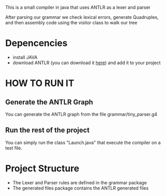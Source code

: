 This is a small compiler in java that uses ANTLR as a lexer and parser

After parsing our grammar we check lexical errors, generate Quadruples, and then assembly code using the visitor class to walk our tree

# Depencencies
* install JAVA 
* download ANTLR (you can download it [here](https://www.antlr.org/download.html)) and add it to your project

# HOW TO RUN IT

## Generate the ANTLR Graph
You can generate the ANTLR graph from the file grammar/tiny_parser.g4

## Run the rest of the project
You can simply run the class "Launch.java" that execute the compiler on a test file.

# Project Structure
* The Lexer and Parser rules are defined in the grammar package
* The generated files package contains the ANTLR generated files
